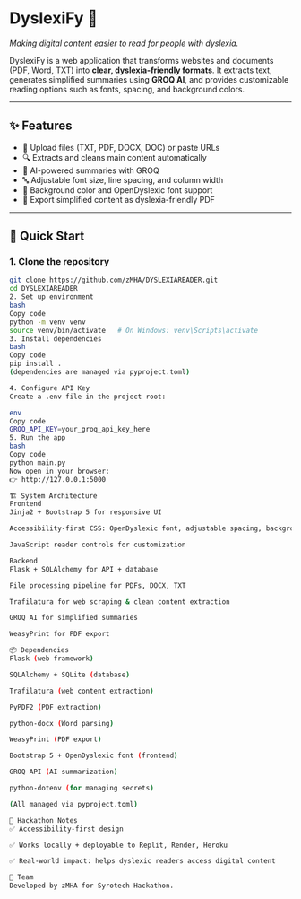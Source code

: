 # DyslexiFy 🧩  
*Making digital content easier to read for people with dyslexia.*

DyslexiFy is a web application that transforms websites and documents (PDF, Word, TXT) into **clear, dyslexia-friendly formats**. It extracts text, generates simplified summaries using **GROQ AI**, and provides customizable reading options such as fonts, spacing, and background colors.

---

## ✨ Features
- 📄 Upload files (TXT, PDF, DOCX, DOC) or paste URLs  
- 🔍 Extracts and cleans main content automatically  
- 🧠 AI-powered summaries with GROQ  
- 🔤 Adjustable font size, line spacing, and column width  
- 🎨 Background color and OpenDyslexic font support  
- 📑 Export simplified content as dyslexia-friendly PDF  

---

## 🚀 Quick Start

### 1. Clone the repository
```bash
git clone https://github.com/zMHA/DYSLEXIAREADER.git
cd DYSLEXIAREADER
2. Set up environment
bash
Copy code
python -m venv venv
source venv/bin/activate   # On Windows: venv\Scripts\activate
3. Install dependencies
bash
Copy code
pip install .
(dependencies are managed via pyproject.toml)

4. Configure API Key
Create a .env file in the project root:

env
Copy code
GROQ_API_KEY=your_groq_api_key_here
5. Run the app
bash
Copy code
python main.py
Now open in your browser:
👉 http://127.0.0.1:5000

🏗 System Architecture
Frontend
Jinja2 + Bootstrap 5 for responsive UI

Accessibility-first CSS: OpenDyslexic font, adjustable spacing, background colors

JavaScript reader controls for customization

Backend
Flask + SQLAlchemy for API + database

File processing pipeline for PDFs, DOCX, TXT

Trafilatura for web scraping & clean content extraction

GROQ AI for simplified summaries

WeasyPrint for PDF export

📦 Dependencies
Flask (web framework)

SQLAlchemy + SQLite (database)

Trafilatura (web content extraction)

PyPDF2 (PDF extraction)

python-docx (Word parsing)

WeasyPrint (PDF export)

Bootstrap 5 + OpenDyslexic font (frontend)

GROQ API (AI summarization)

python-dotenv (for managing secrets)

(All managed via pyproject.toml)

📌 Hackathon Notes
✅ Accessibility-first design

✅ Works locally + deployable to Replit, Render, Heroku

✅ Real-world impact: helps dyslexic readers access digital content

👥 Team
Developed by zMHA for Syrotech Hackathon.
